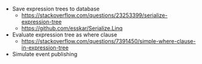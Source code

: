 * Save expression trees to database
	* https://stackoverflow.com/questions/23253399/serialize-expression-tree
	* https://github.com/esskar/Serialize.Linq
* Evaluate expression tree as where clause
	* https://stackoverflow.com/questions/7391450/simple-where-clause-in-expression-tree
* Simulate event publishing